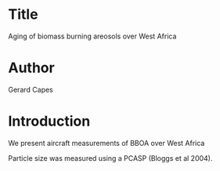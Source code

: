 # Title
Aging of biomass burning areosols over West Africa

# Author
Gerard Capes

# Introduction
We present aircraft measurements of BBOA over West Africa

Particle size was measured using a PCASP (Bloggs et al 2004).

